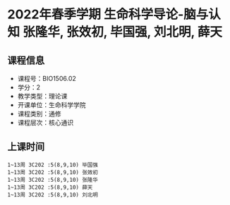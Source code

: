 # 2022年春季学期 生命科学导论-脑与认知 张隆华, 张效初, 毕国强, 刘北明, 薛天






## 课程信息

- 课程号：BIO1506.02
- 学分：2
- 教学类型：理论课
- 开课单位：生命科学学院
- 课程类别：通修
- 课程层次：核心通识

## 上课时间

```
1~13周 3C202 :5(8,9,10) 毕国强
1~13周 3C202 :5(8,9,10) 张效初
1~13周 3C202 :5(8,9,10) 张隆华
1~13周 3C202 :5(8,9,10) 薛天
1~13周 3C202 :5(8,9,10) 刘北明
```

